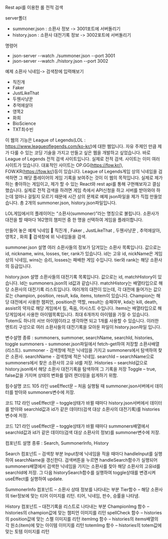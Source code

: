 Rest api를 이용한 롤 전적 검색

server폴더
- summoner.json : 소환사 정보 -> 3001포트에 서버돌리기
- history.json : 소환사 대전기록 정보 -> 3002포트에 서버돌리기

명령어
- json-server --watch ./summoner.json --port 3001
- json-server --watch ./history.json --port 3002

예제 소환사 닉네임-> 검색창에 입력해보기
- 직진개
- Faker
- JustLikeThat
- 두웬사냥꾼
- 추억에살아
- 영똑2
- 화희
- BioScience
- TXT최수빈

이 웹의 기능은 League of Legends(LOL : https://www.leagueoflegends.com/ko-kr/)에 대한 웹입니다. 자유 주제인 만큼 제가 다룰 수 있는 코딩 기술을 가지고 만들고 싶은 웹을 개발하고 싶었습니다. 바로 League of Legends 전적 검색 사이트입니다. 실제로 전적 검색. 사이트는 이미 여러 사이트가 있습니다. 대표적인 사이트는 OP.GG(https://fow.kr/), FOW.KR(https://fow.kr/)등이 있습니다. League of Legends게임 상의 닉네임을 검색하면 그 해당 플레이어의 게임 기록을 보여주는 것이 이 웹의 목적입니다. 실제로 제가 하는 좋아하는 게임이고, 제가 할 수 있는 React와 rest api를 통해 구현해보자고 결심했습니다. 실제로 전적 검색을 하려면 게임 측에서 API신청을 하고 서버를 받아와야 하는데 얼마나 걸릴지 모르기 때문에 시간 상의 문제로 예제 json파일을 제가 직접 만들었습니다. 총 2개의 summoner.json, history.json파일입니다. 

LOL게임에서의 플레이어는 “소환사(summoner)”라는 명칭으로 불립니다. 소환사가 대전을 할 때마다 162명의 챔피언 중 한 명을 선택하여 게임을 플레이합니다.

만들어 놓은 예제 닉네임
	직진개 , Faker , JustLikeThat , 두웬사냥꾼 , 추억에살아, 영똑2 , 화희
	검색창에 위 닉네임들을 검색.

summoner.json 설명
여러 소환사들의 정보가 담겨있는 소환사 목록입니다. 값으로는 id, nickname, wins, losses, tier, rank가 있습니다. id는 고유 id, nickName은 게임 상의 닉네임, wins는 승리, losses는 패배한 게임 수입니다. tier와 rank는 해당 소환사의 등급입니다.

history.json 설명
소환사들의 대전기록 목록입니다. 값으로는 id, matchHistory이 있습니다. Id는 summoners.json의 id값과 같습니다. matchHistory는 배열타입으로 해당 소환사의 대전기록 리스트입니다. 여러개의 대전이 있는데, 각 대전에 들어가는 값으로는 champion, position, result, kda, items, totem이 있습니다. Champion는 해당 대전에서 사용한 챔피언, position은 역할, result는 승패여부, kda는 kill, death, assist의 약자로 해당 게임에서 킬, 죽음, 어시스트 수입니다. Items는 배열타입으로 해당게임에서 사용한 아이템목록입니다. 최대 6개까지 아이템을 가질 수 있습니다. Totem도 하나의 서브 아이템이라고 생각하면 되고 1개를 사용할 수 있습니다. 이러한 엔트리 구성으로 여러 소환사들의 대전기록을 모아둔 파일이 history.json파일 입니다.

변수설명
종류 : summoners, summoner, searchName, searchId, histories, toggle
summoners - summoner.json파일에서 fetch-get하여 저장할 소환사배열(리스트).
summoner - 검색창에 적은 닉네임을 가지고 summoners에서 탐색하여 찾은 소환사.
searchName - 검색창에 적은 닉네임.
searchId – searchName으로 summoners에서 찾은 소환사의 고유 id를 저장.
Histories – searchId값으로 history.json에서 해당 소환사 대전기록을 탐색하여 그 기록을 저장
Toggle – true, false값을 가지며 상태의 변화를 알려 렌더링을 쉽게하기 위함.

힘수설명
코드 105 라인 useEffect문 – 처음 실행될 때 summoner.json서버에서 데이터를 받아와 summoners변수에 저장.


코드 112 라인 useEffect문 – toggle상태가 바뀔 때마다 history.json서버에서 데이터를 받아와 searchId값과 id가 같은 데이터(검색 대상 소환사의 대전기록)를 histories변수에 저장.

코드 121 라인 useEffect문 – toggle상태가 바뀔 때마다 summoners배열에서 searchId값과 id가 같은 데이터(검색 대상 소환사의 정보)를 summoner변수에 저장.

컴포넌트 설명
종류 : Search, SummonerInfo, History

Search 컴포넌트 – 검색창 부분
Input창에 닉네임을 적을 때마다 handleInput를 실행하여 searchName을 갱신한다.
검색버튼을 누르면 handleSearch함수가 실행되어 summoners배열에서 검색한 닉네임을 가지는 소환사를 찾아 해당 소환사의 고유id를 searchId에 저장. 그 다음 historySearch함수를 실행하여 toggle상태를 변경시켜 useEffect를 실행하여 update.

SummonerInfo 컴포넌트 – 소환사 상태 정보를 나타내는 부분
Tier함수 – 해당 소환사의 tier정보에 맞는 티어 이미지를 리턴.
티어, 닉네임, 판수, 승률을 나타냄. 

History 컴포넌트 – 대전기록을 리스트로 나타내는 부분
ChampionImg 함수 – histories의 champion값에 맞는 챔피언 이미지를 리턴
spellCheck 함수 – histories의 position값에 맞는 스펠 이미지를 리턴
itemImg 함수 – histories의 items배열의 각 원소(item)에 맞는 아이템 이미지를 리턴
totemImg 함수 – histories의 totem값에 맞는 토템 이미지를 리턴

